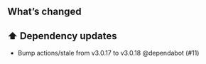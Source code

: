 ## What’s changed

## ⬆️ Dependency updates

- Bump actions/stale from v3.0.17 to v3.0.18 @dependabot (#11)
